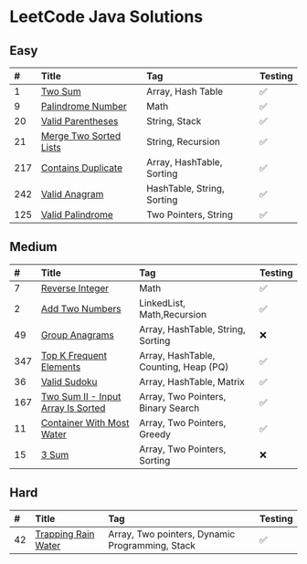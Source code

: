 # LeetCode Java Solutions

## Easy

| #   | Title                          | Tag                        | Testing |
| :-- | :----------------------------- | :------------------------- | :------ |
| 1   | [Two Sum][0001]                | Array, Hash Table          | ✅      |
| 9   | [Palindrome Number][0009]      | Math                       | ✅      |
| 20  | [Valid Parentheses][0020]      | String, Stack              | ✅      |
| 21  | [Merge Two Sorted Lists][0021] | String, Recursion          | ✅      |
| 217 | [Contains Duplicate][0217]     | Array, HashTable, Sorting  | ✅      |
| 242 | [Valid Anagram][0242]          | HashTable, String, Sorting | ✅      |
| 125 | [Valid Palindrome][0125]       | Two Pointers, String       | ✅      |

## Medium

| #   | Title                                      | Tag                                   | Testing |
| :-- | :----------------------------------------- | :------------------------------------ | ------- |
| 7   | [Reverse Integer][0007]                    | Math                                  | ✅      |
| 2   | [Add Two Numbers][0002]                    | LinkedList, Math,Recursion            | ✅      |
| 49  | [Group Anagrams][0049]                     | Array, HashTable, String, Sorting     | ❌      |
| 347 | [Top K Frequent Elements][0347]            | Array, HashTable, Counting, Heap (PQ) | ✅      |
| 36  | [Valid Sudoku][0036]                       | Array, HashTable, Matrix              | ✅      |
| 167 | [Two Sum II - Input Array Is Sorted][0167] | Array, Two Pointers, Binary Search    | ✅      |
| 11  | [Container With Most Water][0011]          | Array, Two Pointers, Greedy           | ✅      |
| 15  | [3 Sum][0015]                              | Array, Two Pointers, Sorting          | ❌      |

## Hard

| #   | Title                       | Tag                                             | Testing |
| :-- | :-------------------------- | :---------------------------------------------- | ------- |
| 42  | [Trapping Rain Water][0042] | Array, Two pointers, Dynamic Programming, Stack | ✅      |

[0001]: https://github.com/codeph-0bia/LeetCode-Java/tree/main/src/main/easy/_0001
[0007]: https://github.com/codeph-0bia/LeetCode-Java/tree/main/src/main/medium/_0007
[0009]: https://github.com/codeph-0bia/LeetCode-Java/tree/main/src/main/easy/_0009
[0020]: https://github.com/codeph-0bia/LeetCode-Java/tree/main/src/main/easy/_0020
[0021]: https://github.com/codeph-0bia/LeetCode-Java/tree/main/src/main/easy/_0021
[0002]: https://github.com/codeph-0bia/LeetCode-Java/tree/main/src/main/medium/_0002
[0217]: https://github.com/codeph-0bia/LeetCode-Java/tree/main/src/main/easy/_0217
[0242]: https://github.com/codeph-0bia/LeetCode-Java/tree/main/src/main/easy/_0242
[0049]: https://github.com/codeph-0bia/LeetCode-Java/tree/main/src/main/medium/_0049
[0347]: https://github.com/codeph-0bia/LeetCode-Java/tree/main/src/main/medium/_0347
[0036]: https://github.com/codeph-0bia/LeetCode-Java/tree/main/src/main/medium/_0036
[0128]: https://github.com/codeph-0bia/LeetCode-Java/tree/main/src/main/medium/_0128
[0125]: https://github.com/codeph-0bia/LeetCode-Java/tree/main/src/main/easy/_0125
[0167]: https://github.com/codeph-0bia/LeetCode-Java/tree/main/src/main/medium/_0167
[0042]: https://github.com/codeph-0bia/LeetCode-Java/tree/main/src/main/hard/_0042
[0011]: https://github.com/codeph-0bia/LeetCode-Java/tree/main/src/main/medium/_0011
[0015]: https://github.com/codeph-0bia/LeetCode-Java/tree/main/src/main/medium/_0015
